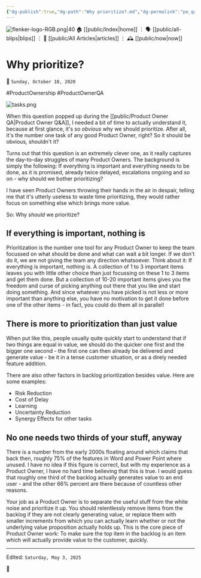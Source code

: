 ```yaml
---
{"dg-publish":true,"dg-path":"Why prioritize?.md","dg-permalink":"po_qa/why-prioritize/","permalink":"/po_qa/why-prioritize/","title":"Why prioritize?"}
---
```



<div class="transclusion internal-embed is-loaded"><div class="markdown-embed">




![flenker-logo-RGB.png|40](/img/user/attachments/flenker-logo-RGB.png)
🏠 [[public/Index\|home]]  ⋮ 🗣️ [[public/all-blips\|blips]] ⋮  📝 [[public/All Articles\|articles]]  ⋮ 🕰️ [[public/now\|now]]


</div></div>


# Why prioritize?
<p><span>📆 <code>Sunday, October 18, 2020</code></span></p>
#ProductOwnership  #ProductOwnerQA

![tasks.png](/img/user/attachments/tasks.png)

When this question popped up during the [[public/Product Owner QA\|Product Owner Q&A]], I needed a bit of time to actually understand it, because at first glance, it's so _obvious_ why we should prioritize. After all, it's the number one task of any good Product Owner, right? So it should be obvious, shouldn't it?

Turns out that this question is an extremely clever one, as it really captures the day-to-day struggles of many Product Owners. The background is simply the following: If everything is important and everything needs to be done, as it is promised, already twice delayed, escalations ongoing and so on - why should we bother prioritizing?

I have seen Product Owners throwing their hands in the air in despair, telling me that it's utterly useless to waste time prioritizing, they would rather focus on something else which brings more value.

So: Why _should_ we prioritize?

## If everything is important, nothing is

Prioritization is the number one tool for any Product Owner to keep the team focussed on what should be done and what can wait a bit longer. If we don't do it, we are not giving the team any direction whatsoever. Think about it: If everything is important, nothing is. A collection of 1 to 3 important items leaves you with little other choice than just focussing on these 1 to 3 items and get them done. But a collection of 10-20 important items gives you the freedom and curse of picking anything out there that you like and start doing something. And since whatever you have picked is not less or more important than anything else, you have no motivation to get it done before one of the other items - in fact, you could do them all in parallel!

## There is more to prioritization than just value

When put like this, people usually quite quickly start to understand that if two things are equal in value, we should do the quicker one first and the bigger one second - the first one can then already be delivered and generate value - be it in a tense customer situation, or as a direly needed feature addition.

There are also other factors in backlog prioritization besides value. Here are some examples:

- Risk Reduction
- Cost of Delay
- Learning
- Uncertainty Reduction
- Synergy Effects for other tasks

## No one needs two thirds of your stuff, anyway
There is a number from the early 2000s floating around which claims that back then, roughly 75% of the features in Word and Power Point where unused. I have no idea if this figure is correct, but with my experience as a Product Owner, I have no hard time believing that this is true. I would guess that roughly one third of the backlog actually generates value to an end user - and the other 66% percent are there because of countless other reasons.

Your job as a Product Owner is to separate the useful stuff from the white noise and prioritize it up.  You should relentlessly remove items from the backlog if they are not clearly generating value, or replace them with smaller increments from which you can  actually learn whether or not the underlying value proposition actually holds up. This is the core piece of Product Owner work: To make sure the top item in the backlog is an item which will actually provide value to the customer, quickly.

- - -
<p><span>Edited: <code>Saturday, May 3, 2025</code></span></p>
👾
